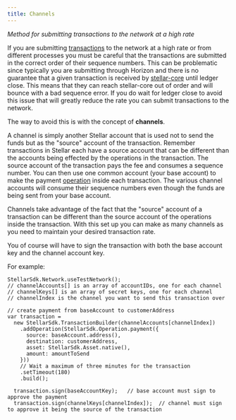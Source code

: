 ```yaml
---
title: Channels
---
```

*Method for submitting transactions to the network at a high rate*

If you are submitting [transactions](./concepts/transactions.md) to the network at a high rate or from different processes you must be careful that the transactions are submitted in the correct order of their sequence numbers. This can be problematic since typically you are submitting through Horizon and there is no guarantee that a given transaction is received by [stellar-core](https://github.com/stellar/stellar-core) until ledger close. This means that they can reach stellar-core out of order and will bounce with a bad sequence error. If you do wait for ledger close to avoid this issue that will greatly reduce the rate you can submit transactions to the network.

The way to avoid this is with the concept of **channels**.

A channel is simply another Stellar account that is used not to send the funds but as the "source" account of the transaction. Remember transactions in Stellar each have a source account that can be different than the accounts being effected by the operations in the transaction. The source account of the transaction pays the fee and consumes a sequence number. You can then use one common account (your base account) to make the payment [operation](./concepts/operations.md) inside each transaction. The various channel accounts will consume their sequence numbers even though the funds are being sent from your base account.

Channels take advantage of the fact that the "source" account of a transaction can be different than the source account of the operations inside the transaction. With this set up you can make as many channels as you need to maintain your desired transaction rate.

You of course will have to sign the transaction with both the base account key and the channel account key.

For example:
```
StellarSdk.Network.useTestNetwork();
// channelAccounts[] is an array of accountIDs, one for each channel
// channelKeys[] is an array of secret keys, one for each channel
// channelIndex is the channel you want to send this transaction over

// create payment from baseAccount to customerAddress
var transaction =
  new StellarSdk.TransactionBuilder(channelAccounts[channelIndex])
    .addOperation(StellarSdk.Operation.payment({
      source: baseAccount.address(),
      destination: customerAddress,
      asset: StellarSdk.Asset.native(),
      amount: amountToSend
    }))
    // Wait a maximum of three minutes for the transaction
    .setTimeout(180)
    .build();

  transaction.sign(baseAccountKey);   // base account must sign to approve the payment
  transaction.sign(channelKeys[channelIndex]);  // channel must sign to approve it being the source of the transaction
```
